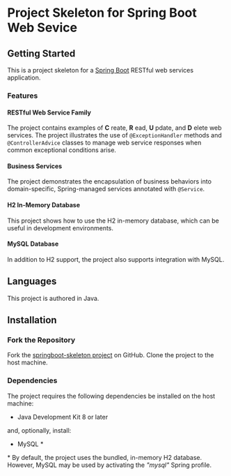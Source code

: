 # Project Skeleton for Spring Boot Web Sevice

## Getting Started

This is a project skeleton for a [Spring Boot](http://projects.spring.io/spring-boot/) RESTful web services application.

### Features

#### RESTful Web Service Family
The project contains examples of **C** reate, **R** ead, **U** pdate, and **D** elete web services.  The project illustrates the use of `@ExceptionHandler` methods and `@ControllerAdvice` classes to manage web service responses when common exceptional conditions arise.

#### Business Services
The project demonstrates the encapsulation of business behaviors into domain-specific, Spring-managed services annotated with `@Service`.

#### H2 In-Memory Database
This project shows how to use the H2 in-memory database, which can be useful in development environments.

#### MySQL Database
In addition to H2 support, the project also supports integration with MySQL.

## Languages

This project is authored in Java.

## Installation
### Fork the Repository
Fork the [springboot-skeleton project](https://github.com/myhgs/springboot-skeleton) on GitHub.  Clone the project to the host machine.

### Dependencies

The project requires the following dependencies be installed on the host machine:

* Java Development Kit 8 or later

and, optionally, install:
* MySQL \*

\* By default, the project uses the bundled, in-memory H2 database. However, MySQL may be used by activating the *"mysql"* Spring profile.